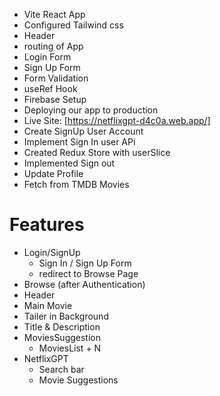 - Vite React App
- Configured Tailwind css
- Header
- routing of App
- Login Form
- Sign Up Form
- Form Validation
- useRef Hook
- Firebase Setup
- Deploying our app to production
- Live Site: [https://netflixgpt-d4c0a.web.app/]
- Create SignUp User Account
- Implement Sign In user APi
- Created Redux Store with userSlice
- Implemented Sign out
- Update Profile
- Fetch from TMDB Movies

# Features
- Login/SignUp
  - Sign In / Sign Up Form
  - redirect to Browse Page
- Browse (after Authentication)
 - Header
 - Main Movie
  - Tailer in Background
  - Title & Description
  - MoviesSuggestion
    - MoviesList + N
- NetflixGPT
  - Search bar
  - Movie Suggestions


